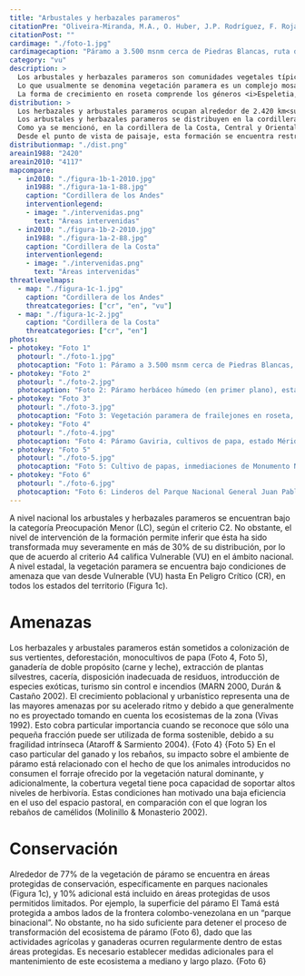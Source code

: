 ```yaml
---
title: "Arbustales y herbazales parameros"
citationPre: "Oliveira-Miranda, M.A., O. Huber, J.P. Rodríguez, F. Rojas-Suárez, R. De Oliveira-Miranda, S. Zambrano-Martínez & G. Giraldo-Hernández, (eds) (2010). Arbustales y herbazales parameros. Pp: 188-192. En: J.P. Rodríguez, F. Rojas- Suárez & D. Giraldo Hernández (eds.)."
citationPost: ""
cardimage: "./foto-1.jpg"
cardimagecaption: "Páramo a 3.500 msnm cerca de Piedras Blancas, ruta de Torondoy hacia La Lagunita, estado Mérida. <i>Giuseppe Colonnello</i>"
category: "vu"
description: >
  Los arbustales y herbazales parameros son comunidades vegetales típicas de las zonas altoandinas por encima del límite de los bosques y el límite entre ambos depende de las condiciones locales de temperatura, la longitud de la estación seca y la masa relativa de las cadenas montañosas (Azócar & Fariñas 2003). Por ejemplo, para la cordillera de Mérida, Monasterio y Reyes (1980) reportan vegetación de páramo a 2.500 m. Por su parte, Azócar y Fariña (2003) definen el límite inferior de la formación en 3.000 m para las vertientes secas y 3.400 m para las húmedas. Es posible observar algunos parches reconocidos como vegetación paramoide a elevaciones menores que las señaladas para la cordillera de los Andes, tanto en las zonas más altas de la cordillera de la Costa como en el macizo de Chimantá, en Guayana (Huber & Alarcón 1988). Esta formación se desarrolla en ambientes microtérmicos (< 9°C) que pueden ser secos o húmedos dependiendo de la vertiente de la montaña donde se encuentren, es decir, si están en sombra de lluvia o no.<br><br>
  Lo que usualmente se denomina vegetación paramera es un complejo mosaico de arbustales y herbazales (Foto 1) que varía ampliamente en su fisionomía y constitución florística. Suele estar conformado por una mezcla de rosetas acaulescentes perennes, cojines, graminoides en macolla (Foto 2), arbustos esclerófilos, rosetas acaulescentes gigantes y árboles bajos del género <i>Polylepis</i> (Huber & Alarcón 1988, Azócar & Fariñas 2003, Ataroff & Sarmiento 2004).<br><br>
  La forma de crecimiento en roseta comprende los géneros <i>Espeletia, Ruilopezia, Espeletiopsis</i> y <i>Coespeletia</i> (Foto 3). Los graminoides en macolla están conformados por especies gramíneas de los géneros <i>Poa, Agrostis, Muhlenbergia</i>, la ciperácea <i>Carex amicta</i> y las iridáceas <i>Sisyrinchium</i> y <i>Luzula</i>. Por su parte, los cojines incluyen especies como <i>Aciachne pulvinata, Werneria, Mona meridensis</i> y <i>Azorella julianii</i>, entre otras. El grupo arbustivo comúnmente se encuentra conformado por los géneros <i>Hypericum, Vaccinium, Draba</i> y <i>Hesperomeles</i>. El género arbóreo que puede acompañar a esta formación se encuentra representado únicamente por <i>Polylepis</i> (Azócar & Fariñas 2003).
distribution: >
  Los herbazales y arbustales parameros ocupan alrededor de 2.420 km<sup>2</sup> ( com. pers. E. Chacón, cit. Azócar y Fariñas (2003). En la investigación de 2010, el estimado fue de aproximadamente 4.117 km<sup>2</sup>, una cifra 70% mayor (Figura 1). Para inferir este valor de superficie se definió el límite inferior de los páramos tomando las curvas de nivel de 2.800 y 3.000 metros para la cordillera andina. Aunque ese límite es variable y depende de las condiciones locales, concuerda con los valores manejados por otros especialistas para estudios regionales (Josse <i>et al.</i> 2009). Si bien esto puede generar subestimaciones o sobreestimaciones en superficie, el método ofrece la ventaja de subsanar el efecto de las nubes que casi siempre están presentes en la región y obstaculizan la lectura de imágenes satelitales. El método compensa, también, las limitaciones que suelen enfrentarse en la obtención de imágenes por radar en zonas montañosas.<br><br>
  Los arbustales y herbazales parameros se distribuyen en la cordillera de Mérida desde el estado Lara, hasta el páramo El Tamá, ubicado en la frontera entre el estado Táchira y Colombia. También se encuentran en la Sierra de Perijá, donde el páramo comienza a los 2.800 m (Schubert 1976). No obstante, su distribución es fragmentada y su parche de mayor extensión está asociado al estado Mérida (Figura 1).<br><br>
  Como ya se mencionó, en la cordillera de la Costa, Central y Oriental, se reconoce la presencia de una comunidad vegetal que se ha llamado “subpáramo arbustivo costero” por sus llamativas afinidades florísticas con subpáramos andinos (Huber & Alarcón 1988) [Figura 1]. Esta unidad aparece alrededor de los 2.000 m en la cordillera de la Costa Central (El Ávila, silla de Caracas y pico Naiguatá) y a menor altitud, en la Cordillera de la Costa Oriental (cerro Turimiquire) (Steyermark 1966, Steyermark & Huber 1978).<br><br>
  Desde el punto de vista de paisaje, esta formación se encuentra restringida a las subregiones montañosas del norte de Venezuela (D1, D2, D42 y D43, D51) (Huber & Oliveira-Miranda 2010, Figura 9).
distributionmap: "./dist.png"
areain1988: "2420"
areain2010: "4117"
mapcompare:
  - in2010: "./figura-1b-1-2010.jpg"
    in1988: "./figura-1a-1-88.jpg"
    caption: "Cordillera de los Andes"
    interventionlegend:
    - image: "./intervenidas.png"
      text: "Áreas intervenidas"
  - in2010: "./figura-1b-2-2010.jpg"
    in1988: "./figura-1a-2-88.jpg"
    caption: "Cordillera de la Costa"
    interventionlegend:
    - image: "./intervenidas.png"
      text: "Áreas intervenidas"
threatlevelmaps:
  - map: "./figura-1c-1.jpg"
    caption: "Cordillera de los Andes"
    threatcategories: ["cr", "en", "vu"]
  - map: "./figura-1c-2.jpg"
    caption: "Cordillera de la Costa"
    threatcategories: ["cr", "en"]
photos:
- photokey: "Foto 1"
  photourl: "./foto-1.jpg"
  photocaption: "Foto 1: Páramo a 3.500 msnm cerca de Piedras Blancas, ruta de Torondoy hacia La Lagunita, estado Mérida. <i>Giuseppe Colonnello</i>"
- photokey: "Foto 2"
  photourl: "./foto-2.jpg"
  photocaption: "Foto 2: Páramo herbáceo húmedo (en primer plano), estado Mérida. <i>Mario Fariñas</i>"
- photokey: "Foto 3"
  photourl: "./foto-3.jpg"
  photocaption: "Foto 3: Vegetación paramera de frailejones en roseta, páramo de Piedras Blancas, estado Mérida. <i>José Antonio González-Carcacía</i>"
- photokey: "Foto 4"
  photourl: "./foto-4.jpg"
  photocaption: "Foto 4: Páramo Gaviria, cultivos de papa, estado Mérida. <i>Giuseppe Colonnello</i>"
- photokey: "Foto 5"
  photourl: "./foto-5.jpg"
  photocaption: "Foto 5: Cultivo de papas, inmediaciones de Monumento Natural Teta de Niquitao-Güirigay, estado Trujillo. <i>Giuseppe Colonnello</i>"
- photokey: "Foto 6"
  photourl: "./foto-6.jpg"
  photocaption: "Foto 6: Linderos del Parque Nacional General Juan Pablo Peñaloza (páramos Batallón y La Negra). <i>Sergio Zambrano-Martínez</i>"
---
```

A nivel nacional los arbustales y herbazales parameros se encuentran bajo la categoría Preocupación Menor (LC), según el criterio C2. No obstante, el nivel de intervención de la formación permite inferir que ésta ha sido transformada muy severamente en más de 30% de su distribución, por lo que de acuerdo al criterio A4 califica Vulnerable (VU) en el ámbito nacional. A nivel estadal, la vegetación paramera se encuentra bajo condiciones de amenaza que van desde Vulnerable (VU) hasta En Peligro Crítico (CR), en todos los estados del territorio (Figura 1c).

# Amenazas

Los herbazales y arbustales parameros están sometidos a colonización de sus vertientes, deforestación, monocultivos de papa (Foto 4, Foto 5), ganadería de doble propósito (carne y leche), extracción de plantas silvestres, cacería, disposición inadecuada de residuos, introducción de especies exóticas, turismo sin control e incendios (MARN 2000, Durán & Castaño 2002). El crecimiento poblacional y urbanístico representa una de las mayores amenazas por su acelerado ritmo y debido a que generalmente no es proyectado tomando en cuenta los ecosistemas de la zona (Vivas 1992). Esto cobra particular importancia cuando se reconoce que sólo una pequeña fracción puede ser utilizada de forma sostenible, debido a su fragilidad intrínseca (Ataroff & Sarmiento 2004).
{Foto 4}
{Foto 5}
En el caso particular del ganado y los rebaños, su impacto sobre el ambiente de páramo está relacionado con el hecho de que los animales introducidos no consumen el forraje ofrecido por la vegetación natural dominante, y adicionalmente, la cobertura vegetal tiene poca capacidad de soportar altos niveles de herbivoría. Estas condiciones han motivado una baja eficiencia en el uso del espacio pastoral, en comparación con el que logran los rebaños de camélidos (Molinillo & Monasterio 2002).

# Conservación

Alrededor de 77% de la vegetación de páramo se encuentra en áreas protegidas de conservación, específicamente en parques nacionales (Figura 1c), y 10% adicional está incluido en áreas protegidas de usos permitidos limitados. Por ejemplo, la superficie del páramo El Tamá está protegida a ambos lados de la frontera colombo-venezolana en un “parque binacional”. No obstante, no ha sido suficiente para detener el proceso de transformación del ecosistema de páramo (Foto 6), dado que las actividades agrícolas y ganaderas ocurren regularmente dentro de estas áreas protegidas. Es necesario establecer medidas adicionales para el mantenimiento de este ecosistema a mediano y largo plazo.
{Foto 6}
